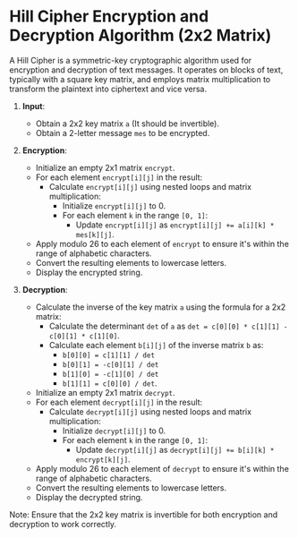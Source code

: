 # Hill Cipher Encryption and Decryption Algorithm (2x2 Matrix)
A Hill Cipher is a symmetric-key cryptographic algorithm used for encryption and decryption of text messages. It operates on blocks of text, typically with a square key matrix, and employs matrix multiplication to transform the plaintext into ciphertext and vice versa. 

1) **Input**:
   - Obtain a 2x2 key matrix `a` (It should be invertible).
   - Obtain a 2-letter message `mes` to be encrypted.

2) **Encryption**:
   - Initialize an empty 2x1 matrix `encrypt`.
   - For each element `encrypt[i][j]` in the result:
     - Calculate `encrypt[i][j]` using nested loops and matrix multiplication:
       - Initialize `encrypt[i][j]` to 0.
       - For each element `k` in the range `[0, 1]`:
         - Update `encrypt[i][j]` as `encrypt[i][j] += a[i][k] * mes[k][j]`.
   - Apply modulo 26 to each element of `encrypt` to ensure it's within the range of alphabetic characters.
   - Convert the resulting elements to lowercase letters.
   - Display the encrypted string.

3) **Decryption**:
   - Calculate the inverse of the key matrix `a` using the formula for a 2x2 matrix:
     - Calculate the determinant `det` of `a` as `det = c[0][0] * c[1][1] - c[0][1] * c[1][0]`.
     - Calculate each element `b[i][j]` of the inverse matrix `b` as:
       - `b[0][0] = c[1][1] / det`
       - `b[0][1] = -c[0][1] / det`
       - `b[1][0] = -c[1][0] / det`
       - `b[1][1] = c[0][0] / det`.
   - Initialize an empty 2x1 matrix `decrypt`.
   - For each element `decrypt[i][j]` in the result:
     - Calculate `decrypt[i][j]` using nested loops and matrix multiplication:
       - Initialize `decrypt[i][j]` to 0.
       - For each element `k` in the range `[0, 1]`:
         - Update `decrypt[i][j]` as `decrypt[i][j] += b[i][k] * encrypt[k][j]`.
   - Apply modulo 26 to each element of `decrypt` to ensure it's within the range of alphabetic characters.
   - Convert the resulting elements to lowercase letters.
   - Display the decrypted string.

Note: Ensure that the 2x2 key matrix is invertible for both encryption and decryption to work correctly.
